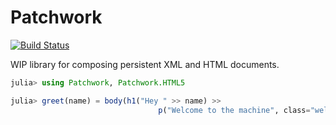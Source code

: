 # Patchwork

[![Build Status](https://travis-ci.org/shashi/Patchwork.jl.svg?branch=master)](https://travis-ci.org/shashi/Patchwork.jl)

WIP library for composing persistent XML and HTML documents.

```julia
julia> using Patchwork, Patchwork.HTML5

julia> greet(name) = body(h1("Hey " >> name) >>
                                 p("Welcome to the machine", class="welcome"))
```
